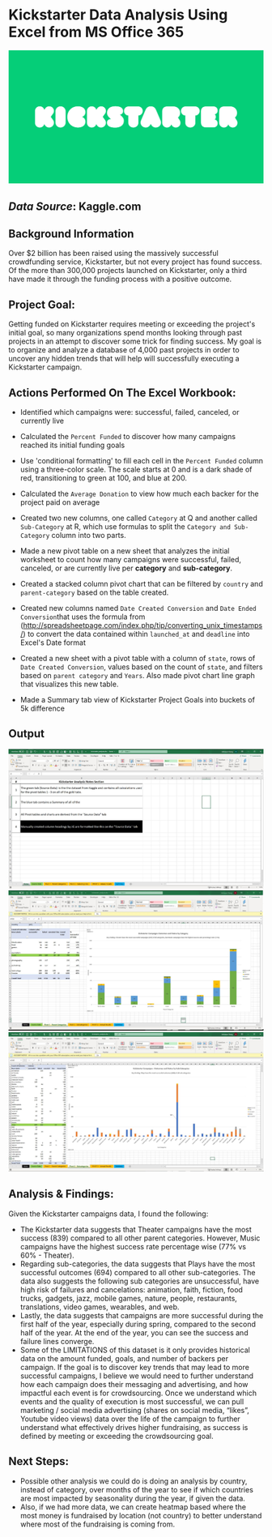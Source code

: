 # Kickstarter Data Analysis Using Excel from MS Office 365

![ks_logo](image/../images/kickstarter_logo.png)

## *Data Source*: Kaggle.com

## Background Information

Over $2 billion has been raised using the massively successful crowdfunding service, Kickstarter, but not every project has found success. Of the more than 300,000 projects launched on Kickstarter, only a third have made it through the funding process with a positive outcome.

## Project Goal:
Getting funded on Kickstarter requires meeting or exceeding the project's initial goal, so many organizations spend months looking through past projects in an attempt to discover some trick for finding success. My goal is to organize and analyze a database of 4,000 past projects in order to uncover any hidden trends that will help will successfully executing a Kickstarter campaign.

## Actions Performed On The Excel Workbook:
- Identified which campaigns were: successful, failed, canceled, or currently live

- Calculated the `Percent Funded`  to discover how many campaigns reached its initial funding goals
  
- Use 'conditional formatting' to fill each cell in the `Percent Funded` column using a three-color scale. The scale starts at 0 and is a dark shade of red, transitioning to green at 100, and blue at 200.
  
- Calculated the `Average Donation` to view how much each backer for the project paid on average
  
- Created two new columns, one called `Category` at Q and another called `Sub-Category` at R, which use formulas to split the `Category and Sub-Category` column into two parts.
  
- Made a new pivot table on a new sheet that analyzes the initial worksheet to count how many campaigns were successful, failed, canceled, or are currently live per **category** and **sub-category**.
  
- Created a stacked column pivot chart that can be filtered by `country` and `parent-category` based on the table created.

- Created new columns named `Date Created Conversion` and `Date Ended Conversion`that uses the formula from (http://spreadsheetpage.com/index.php/tip/converting_unix_timestamps/) to convert the data contained within `launched_at` and `deadline` into Excel's Date format

- Created a new sheet with a pivot table with a column of `state`, rows of `Date Created Conversion`, values based on the count of `state`, and filters based on `parent category` and `Years`. Also made pivot chart line graph that visualizes this new table.

- Made a Summary tab view of Kickstarter Project Goals into buckets of 5k difference 

## Output
![notes_ss](image/../images/notes_section.jpg)
![pivot_1](image/../images/p1_parent_categories.jpg)
![pivot_2](image/../images/p2_subcategories.jpg)


## Analysis & Findings:
Given the Kickstarter campaigns data, I found the following:
- The Kickstarter data suggests that Theater campaigns have the most success (839) compared to all other parent categories. However, Music campaigns have the highest success rate percentage wise (77% vs 60% - Theater).
- Regarding sub-categories, the data suggests that Plays have the most successful outcomes (694) compared to all other sub-categories. The data also suggests the following sub categories are unsuccessful, have high risk of failures and cancelations: animation, faith, fiction, food trucks, gadgets, jazz, mobile games, nature, people, restaurants, translations, video games, wearables, and web.
- Lastly, the data suggests that campaigns are more successful during the first half of the year, especially during spring, compared to the second half of the year. At the end of the year, you can see the success and failure lines converge.
- Some of the LIMITATIONS of this dataset is it only provides historical data on the amount funded, goals, and number of backers per campaign. If the goal is to discover key trends that may lead to more successful campaigns, I believe we would need to further understand how each campaign does their messaging and advertising, and how impactful each event is for crowdsourcing. Once we understand which events and the quality of execution is most successful, we can pull marketing / social media advertising (shares on social media, “likes”, Youtube video views) data over the life of the campaign to further understand what effectively drives higher fundraising, as success is defined by meeting or exceeding the crowdsourcing goal.

## Next Steps:
- Possible other analysis we could do is doing an analysis by country, instead of category, over months of the year to see if which countries are most impacted by seasonality during the year, if given the data.
- Also, if we had more data, we can create heatmap based where the most money is fundraised by location (not country) to better understand where most of the fundraising is coming from.